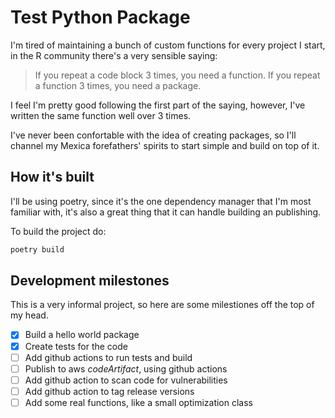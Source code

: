 # Test Python Package

I'm tired of maintaining a bunch of custom functions for every project I start, in the R community there's a very sensible saying:

> If you repeat a code block 3 times, you need a function. If you repeat a function 3 times, you need a package.

I feel I'm pretty good following the first part of the saying, however, I've written the same function well over 3 times.

I've never been confortable with the idea of creating packages, so I'll channel my Mexica forefathers' spirits to start simple and build on top of it.

## How it's built

I'll be using poetry, since it's the one dependency manager that I'm most familiar with, it's also a great thing that it can handle building an publishing.

To build the project do:

```sh
poetry build
```

## Development milestones

This is a very informal project, so here are some milestiones off the top of my head.

- [x] Build a hello world package
- [x] Create tests for the code
- [ ] Add github actions to run tests and build
- [ ] Publish to aws _codeArtifact_, using github actions
- [ ] Add github action to scan code for vulnerabilities
- [ ] Add github action to tag release versions
- [ ] Add some real functions, like a small optimization class
